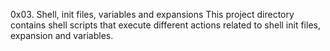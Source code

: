 0x03. Shell, init files, variables and expansions
This project directory contains shell scripts that execute different actions related to shell init files, expansion and variables.
